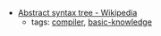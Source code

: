 * [Abstract syntax tree - Wikipedia](https://en.wikipedia.org/wiki/Abstract_syntax_tree)
    * tags: [compiler](../tags/compiler.md), [basic-knowledge](../tags/basic-knowledge.md)
